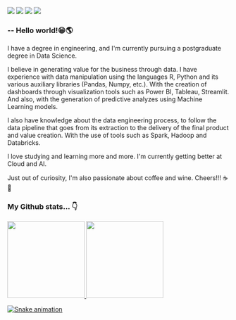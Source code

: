 
<div>
  <p align="left">
    <a href = "https://medium.com/@patrickverol"><img src="https://img.shields.io/badge/-Blog-%23EA4335?style=for-the-badge&logo=ghost&logoColor=white" target="_blank"></a>
    <a href="https://www.linkedin.com/in/patrick-verol/" target="_blank"><img src="https://img.shields.io/badge/-LinkedIn-%230077B5?style=for-the-badge&logo=linkedin&logoColor=white" target="_blank"></a>
    <a href="https://instagram.com/patrickverol" target="_blank"><img src="https://img.shields.io/badge/-Instagram-%23E4405F?style=for-the-badge&logo=instagram&logoColor=pink" target="_blank"></a>
    <a href="https://discord.com/channels/PatrickVerol#5649" target="_blank"><img src="https://img.shields.io/badge/Discord-7289DA?style=for-the-badge&logo=discord&logoColor=white" target="_blank"></a>
</div>

### -- Hello world!😁🌎 

I have a degree in engineering, and I'm currently pursuing a postgraduate degree in Data Science. 

I believe in generating value for the business through data. I have experience with data manipulation using the languages ​​R, Python and its various auxiliary libraries (Pandas, Numpy, etc.). With the creation of dashboards through visualization tools such as Power BI, Tableau, Streamlit. And also, with the generation of predictive analyzes using Machine Learning models. 

I also have knowledge about the data engineering process, to follow the data pipeline that goes from its extraction to the delivery of the final product and value creation. With the use of tools such as Spark, Hadoop and Databricks.

I love studying and learning more and more. I'm currently getting better at Cloud and AI. 

Just out of curiosity, I'm also passionate about coffee and wine. Cheers!!! ☕🍷

### My Github stats... 👇
<div>
  <a href="https://github.com/patrickverol">
  <img height="175em" src="https://github-readme-stats.vercel.app/api?username=patrickverol&theme=dark&show_icons=true"/>
  <img height="175em" src="https://github-readme-stats.vercel.app/api/top-langs/?username=patrickverol&layout=compact&langs_count=16&theme=dark"/>
    
  ![Snake animation](https://github.com/patrickverol/patrickverol/blob/output/github-contribution-grid-snake.svg)
    
</div>


